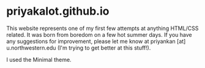 # priyakalot.github.io

This website represents one of my first few attempts at anything HTML/CSS related. It was born from boredom on a few hot summer days. If you have any suggestions for improvement, please let me know at priyankan [at] u.northwestern.edu (I'm trying to get better at this stuff!).

I used the Minimal theme.
